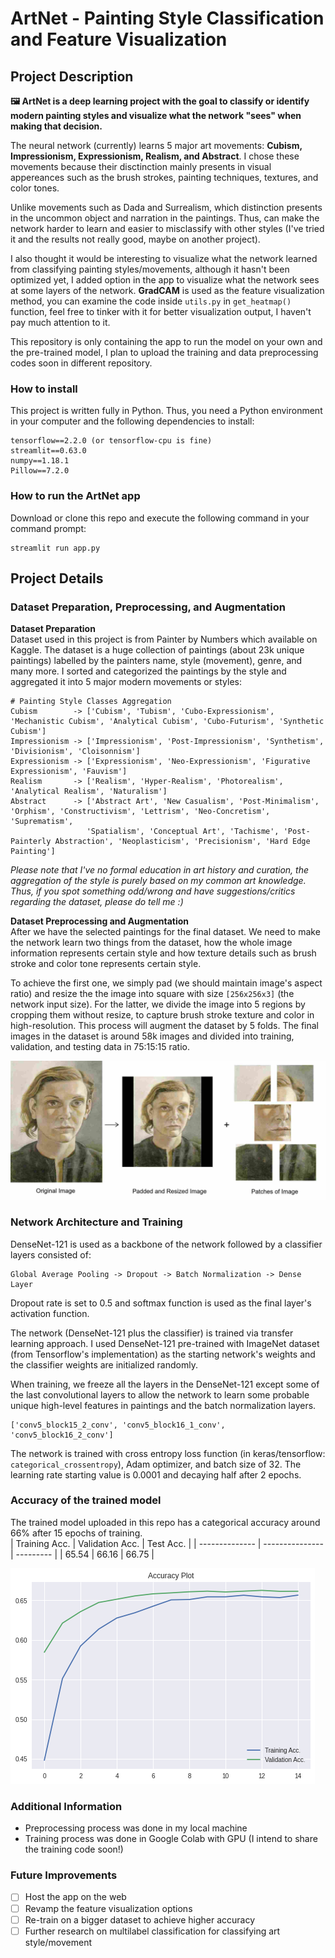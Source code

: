 # ArtNet - Painting Style Classification and Feature Visualization

## Project Description
**🖼️ ArtNet is a deep learning project with the goal to classify or identify modern painting styles and visualize what the network "sees" when making that decision.**


The neural network (currently) learns 5 major art movements: **Cubism, Impressionism, Expressionism, Realism, and Abstract**. I chose these movements because their disctinction mainly presents in visual appereances such as the brush strokes, painting techniques, textures, and color tones.  
  
Unlike movements such as Dada and Surrealism, which distinction presents in the uncommon object and narration in the paintings. Thus, can make the network harder to learn and easier to misclassify with other styles (I've tried it and the results not really good, maybe on another project).  

I also thought it would be interesting to visualize what the network learned from classifying painting styles/movements, although it hasn't been optimized yet, I added option in the app to visualize what the network sees at some layers of the network. **GradCAM** is used as the feature visualization method, you can examine the code inside ```utils.py``` in ```get_heatmap()``` function, feel free to tinker with it for better visualization output, I haven't pay much attention to it.  

This repository is only containing the app to run the model on your own and the pre-trained model, I plan to upload the training and data preprocessing codes soon in different repository.

### How to install 
This project is written fully in Python. Thus, you need a Python environment in your computer and the following dependencies to install:
```
tensorflow==2.2.0 (or tensorflow-cpu is fine)
streamlit==0.63.0
numpy==1.18.1
Pillow==7.2.0
```
### How to run the ArtNet app
Download or clone this repo and execute the following command in your command prompt:
```
streamlit run app.py
```

## Project Details

### Dataset Preparation, Preprocessing, and Augmentation
**Dataset Preparation**  
Dataset used in this project is from Painter by Numbers which available on Kaggle. The dataset is a huge collection of paintings (about 23k unique paintings) labelled by the painters name, style (movement), genre, and many more. I sorted and categorized the paintings by the style and aggregated it into 5 major modern movements or styles:
```
# Painting Style Classes Aggregation
Cubism        -> ['Cubism', 'Tubism', 'Cubo-Expressionism', 'Mechanistic Cubism', 'Analytical Cubism', 'Cubo-Futurism', 'Synthetic Cubism']
Impressionism -> ['Impressionism', 'Post-Impressionism', 'Synthetism', 'Divisionism', 'Cloisonnism']
Expressionism -> ['Expressionism', 'Neo-Expressionism', 'Figurative Expressionism', 'Fauvism']
Realism       -> ['Realism', 'Hyper-Realism', 'Photorealism', 'Analytical Realism', 'Naturalism']
Abstract      -> ['Abstract Art', 'New Casualism', 'Post-Minimalism', 'Orphism', 'Constructivism', 'Lettrism', 'Neo-Concretism', 'Suprematism',
                 'Spatialism', 'Conceptual Art', 'Tachisme', 'Post-Painterly Abstraction', 'Neoplasticism', 'Precisionism', 'Hard Edge Painting']
```   

*Please note that I've no formal education in art history and curation, the aggregation of the style is purely based on my common art knowledge.*
*Thus, if you spot something odd/wrong and have suggestions/critics regarding the dataset, please do tell me :)*

**Dataset Preprocessing and Augmentation**  
After we have the selected paintings for the final dataset. We need to make the network learn two things from the dataset, how the whole image information represents certain style and how texture details such as brush stroke and color tone represents certain style. 

To achieve the first one, we simply pad (we should maintain image's aspect ratio) and resize the the image into square with size ```[256x256x3]``` (the network input size). For the latter, we divide the image into 5 regions by cropping them without resize, to capture brush stroke texture and color in high-resolution. This process will augment the dataset by 5 folds. The final images in the dataset is around 58k images and divided into training, validation, and testing data in 75:15:15 ratio.

![Patch Image](https://github.com/rendchevi/artnet-app/blob/master/assets/patch_sample.jpg)

### Network Architecture and Training
DenseNet-121 is used as a backbone of the network followed by a classifier layers consisted of:
```
Global Average Pooling -> Dropout -> Batch Normalization -> Dense Layer
```
Dropout rate is set to 0.5 and softmax function is used as the final layer's activation function.

The network (DenseNet-121 plus the classifier) is trained via transfer learning approach. I used DenseNet-121 pre-trained with ImageNet dataset (from Tensorflow's implementation) as the starting network's weights and the classifier weights are initialized randomly.

When training, we freeze all the layers in the DenseNet-121 except some of the last convolutional layers to allow the network to learn some probable unique high-level features in paintings and the batch normalization layers.
```
['conv5_block15_2_conv', 'conv5_block16_1_conv', 'conv5_block16_2_conv']
```
The network is trained with cross entropy loss function (in keras/tensorflow: ```categorical_crossentropy```), Adam optimizer, and batch size of 32. The learning rate starting value is 0.0001 and decaying half after 2 epochs.

### Accuracy of the trained model
The trained model uploaded in this repo has a categorical accuracy around 66% after 15 epochs of training.  
| Training Acc.  | Validation Acc. | Test Acc. |
| -------------- | --------------- | --------- |
| 65.54          | 66.16           | 66.75     |

![Validation Plot](https://github.com/rendchevi/artnet-app/blob/master/assets/plot_acc.png)

### Additional Information
- Preprocessing process was done in my local machine
- Training process was done in Google Colab with GPU (I intend to share the training code soon!)

### Future Improvements
- [ ] Host the app on the web
- [ ] Revamp the feature visualization options
- [ ] Re-train on a bigger dataset to achieve higher accuracy
- [ ] Further research on multilabel classification for classifying art style/movement
